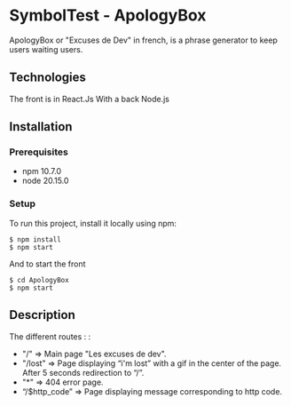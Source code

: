 # SymbolTest - ApologyBox

ApologyBox or "Excuses de Dev" in french, is a phrase generator to keep users waiting users.

## Technologies
The front is in React.Js
With a back Node.js

## Installation
### Prerequisites
* npm 10.7.0
* node 20.15.0

### Setup
To run this project, install it locally using npm:
```
$ npm install
$ npm start
```

And to start the front
```
$ cd ApologyBox
$ npm start
```

## Description

The different routes : :
* "/" => Main page "Les excuses de dev".
* "/lost" => Page displaying “i'm lost” with a gif in the center of the page. After 5 seconds
redirection to “/”.
* "*" => 404 error page.
* “/$http_code” => Page displaying message corresponding to http code.
